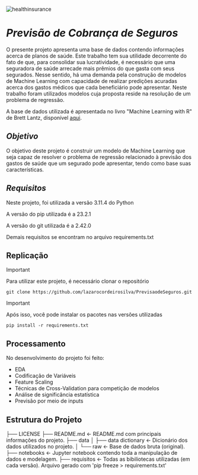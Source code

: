 ![healthinsurance](https://github.com/lazarocordeirosilva/PrevisaodeSeguros/assets/132832478/ffca5ae5-b468-4236-9017-db62c86aae2b)

# *Previsão de Cobrança de Seguros*
O presente projeto apresenta uma base de dados contendo informações acerca de planos de saúde. Este trabalho tem sua utilidade decorrente do fato de que, para consolidar sua lucratividade, é necessário que uma seguradora de saúde arrecade mais prêmios do que gasta com seus segurados. Nesse sentido, há uma demanda pela construção de modelos de Machine Learning com capacidade de realizar predições acuradas acerca dos gastos médicos que cada beneficiário pode apresentar. Neste trabalho foram utilizados modelos cuja proposta reside na resolução de um problema de regressão. 

A base de dados utilizada é apresentada no livro "Machine Learning with R" de Brett Lantz, disponível [aqui](https://github.com/stedy/Machine-Learning-with-R-datasets).

## *Objetivo*
O objetivo deste projeto é construir um modelo de Machine Learning que seja capaz de resolver o problema de regressão relacionado à previsão dos gastos de saúde que um segurado pode apresentar, tendo como base suas características.

## *Requisitos* 
Neste projeto, foi utilizada a versão 3.11.4 do Python

A versão do pip utilizada é a 23.2.1

A versão do git utilizada é a 2.42.0

Demais requisitos se encontram no arquivo requirements.txt

## Replicação 
> [!IMPORTANT]
> Para utilizar este projeto, é necessário clonar o repositório 

```
git clone https://github.com/lazarocordeirosilva/PrevisaodeSeguros.git
```
> [!IMPORTANT]
> Após isso, você pode instalar os pacotes nas versões utilizadas
```
pip install -r requirements.txt
```

## Processamento
No desenvolvimento do projeto foi feito:
* EDA
* Codificação de Variáveis
* Feature Scaling
* Técnicas de Cross-Validation para competição de modelos
* Análise de significância estatística
* Previsão por meio de inputs


## Estrutura do Projeto 

├── LICENSE
├── README.md               <- README.md com principais informações do projeto.
├── data
│   ├── data dictionary     <- Dicionário dos dados utilizados no projeto.
│   └── raw                 <- Base de dados bruta (original).
├── notebooks               <- Jupyter notebook contendo toda a manipulação de dados e modelagem.
├── requisitos              <- Todas as bibiliotecas utilizadas (em cada versão). Arquivo gerado com 'pip freeze > requirements.txt'






